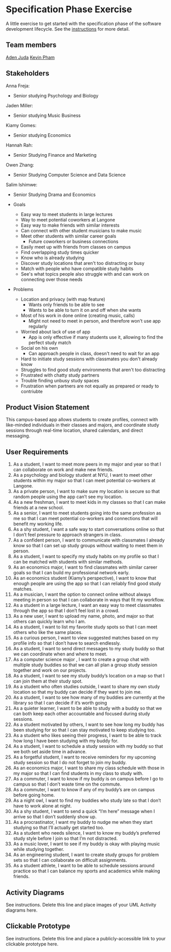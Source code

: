 # Specification Phase Exercise

A little exercise to get started with the specification phase of the software development lifecycle. See the [instructions](instructions.md) for more detail.

## Team members

[Aden Juda](https://github.com/yungsemitone)
[Kevin Pham](https://github.com/knp4830)

## Stakeholders

Anna Freja:
- Senior studying Psychology and Biology

Jaden Miller:
- Senior studying Music Business

Kiamy Gomes:
- Senior studying Economics

Hannah Rah:
- Senior Studying Finance and Marketing

Owen Zhang:
- Senior Studying Computer Science and Data Science

Salim Ishimwe:
- Senior Studying Drama and Economics

- Goals
  - Easy way to meet students in large lectures
  - Way to meet potential coworkers at Langone
  - Easy way to make friends with similar interests
  - Can connect with other student musicians to make music
  - Meet other students with similar career goals
    - Future coworkers or business connections
  - Easily meet up with friends from classes on campus
  - Find overlapping study times quicker
  - Know who is already studying
  - Discover study locations that aren't too distracting or busy
  - Match with people who have compatible study habits
  - See's what topics people also struggle with and can work on connecting over those needs
- Problems 
  - Location and privacy (with map feature)
    - Wants only friends to be able to see
    - Wants to be able to turn it on and off when she wants
  - Most of his work in done online (creating music, calls)
    - Might not need to meet in person, and therefore won't use app regularly
  - Worried about lack of use of app
    - App is only effective if many students use it, allowing to find the perfect study match
  - Social on his own
    - Can approach people in class, doesn't need to wait for an app
  - Hard to initiate study sessions with classmates you don't already know
  - Struggles to find good study environments that aren't too distracting
  - Frustrated with chatty study partners
  - Trouble finding unbusy study spaces
  - Frustration when partners are not equally as prepared or ready to contriubte

## Product Vision Statement

This campus-based app allows students to create profiles, connect with like-minded individuals in their classes and majors, and coordinate study sessions through real-time location, shared calendars, and direct messaging.

## User Requirements

1. As a student, I want to meet more peers in my major and year so that I can collaborate on work and make new friends.
2. As a psychology and biology student at NYU, I want to meet other students within my major so that I can meet potential co-workers at Langone.
3. As a private person, I want to make sure my location is secure so that random people using the app can’t see my location.
4. As a new freshman, I want to meet kids in my classes so that I can make friends at a new school.
5. As a senior, I want to meet students going into the same profession as me so that I can meet potential co-workers and connections that will benefit my working life.
6. As a shy student, I want a safe way to start conversations online so that I don’t feel pressure to approach strangers in class.
7. As a confident person, I want to communicate with classmates I already know so that I can set up study groups without waiting to meet them in person.
8. As a student, I want to specify my study habits on my profile so that I can be matched with students with similar methods.
9. As an economics major, I want to find classmates with similar career goals so that I can build my professional network early.
10. As an economics student (Kiamy’s perspective), I want to know that enough people are using the app so that I can reliably find good study matches.
11. As a musician, I want the option to connect online without always meeting in person so that I can collaborate in ways that fit my workflow.
12. As a student in a large lecture, I want an easy way to meet classmates through the app so that I don’t feel lost in a crowd.
13. As a new user, I want to upload my name, photo, and major so that others can quickly learn who I am.
14. As a student, I want to list my favorite study spots so that I can meet others who like the same places.
15. As a curious person, I want to view suggested matches based on my profile info so that I don’t have to search endlessly.
16. As a student, I want to send direct messages to my study buddy so that we can coordinate when and where to meet.
17. As a computer science major , I want to create a group chat with multiple study buddies so that we can all plan a group study session together and work on our projects.
18. As a student, I want to see my study buddy’s location on a map so that I can join them at their study spot.
19. As a student who often studies outside, I want to share my own study location so that my buddy can decide if they want to join me.
20. As a student, I want to see how many of my buddies are currently at the library so that I can decide if it’s worth going
21. As a quieter learner, I want to be able to study with a buddy so that we can both keep each other accountable and focused during study sessions.
22. As a student motivated by others, I want to see how long my buddy has been studying for so that I can stay motivated to keep studying too.
23. As a student who likes seeing their progress, I want to be able to track how long I have been studying with my buddy for.
24. As a student, I want to schedule a study session with my buddy so that we both set aside time in advance.
25. As a forgetful student, I want to receive reminders for my upcoming study session so that I do not forget to join my buddy.
26. As an economics major, I want to share my class schedule with those in my major so that I can find students in my class to study with.
27. As a commuter, I want to know if my buddy is on campus before I go to campus so that I don’t waste time on the commute.
28. As a commuter, I want to know if any of my buddy’s are on campus before going home.
29. As a night owl, I want to find my buddies who study late so that I don’t have to work alone at night. 
30. As a shy student, I want to send a quick “I’m here” message when I arrive so that I don’t suddenly show up.
31. As a procrastinator, I want my buddy to nudge me when they start studying so that I’ll actually get started too.
32. As a student who needs silence, I want to know my buddy’s preferred study style before I join so that I’m not distracted.
33. As a music lover, I want to see if my buddy is okay with playing music while studying together.
34. As an engineering student, I want to create study groups for problem sets so that I can collaborate on difficult assignments.
35. As a student athlete, I want to be able to schedule sessions around practice so that I can balance my sports and academics while making friends.


## Activity Diagrams

See instructions. Delete this line and place images of your UML Activity diagrams here.

## Clickable Prototype

See instructions. Delete this line and place a publicly-accessible link to your clickable prototype here.
